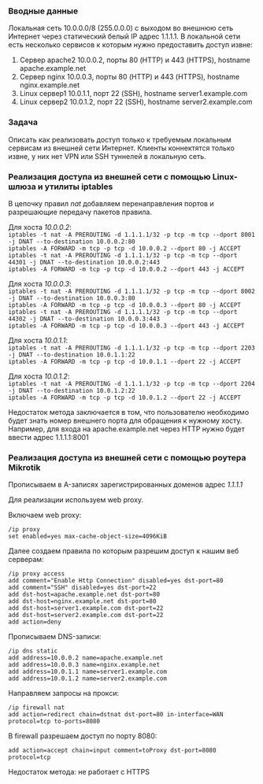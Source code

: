 ### Вводные данные
Локальная сеть 10.0.0.0/8 (255.0.0.0) с выходом во внешнюю сеть Интернет через
статический белый IP адрес 1.1.1.1.
В локальной сети есть несколько сервисов к которым нужно предоставить доступ извне:
1. Сервер apache2 10.0.0.2, порты 80 (HTTP) и 443 (HTTPS), hostname
apache.example.net  
2. Сервер nginx 10.0.0.3, порты 80 (HTTP) и 443 (HTTPS), hostname nginx.example.net  
3. Linux сервер1 10.0.1.1, порт 22 (SSH), hostname server1.example.com  
4. Linux сервер2 10.0.1.2, порт 22 (SSH), hostname server2.example.com  

### Задача
Описать как реализовать доступ только к требуемым локальным сервисам из внешней
сети Интернет. Клиенты коннектятся только извне, у них нет VPN или SSH туннелей в
локальную сеть.

### Реализация доступа из внешней сети с помощью Linux-шлюза и утилиты iptables
В цепочку правил *nat* добавляем перенаправления портов и разрешающие передачу пакетов правила.

Для хоста *10.0.0.2*:  
`iptables -t nat -A PREROUTING -d 1.1.1.1/32 -p tcp -m tcp --dport 8001 -j DNAT --to-destination 10.0.0.2:80`  
`iptables -A FORWARD -m tcp -p tcp -d 10.0.0.2 --dport 80 -j ACCEPT`  
`iptables -t nat -A PREROUTING -d 1.1.1.1/32 -p tcp -m tcp --dport 44301 -j DNAT --to-destination 10.0.0.2:443`  
`iptables -A FORWARD -m tcp -p tcp -d 10.0.0.2 --dport 443 -j ACCEPT`  

Для хоста *10.0.0.3*:  
`iptables -t nat -A PREROUTING -d 1.1.1.1/32 -p tcp -m tcp --dport 8002 -j DNAT --to-destination 10.0.0.3:80`  
`iptables -A FORWARD -m tcp -p tcp -d 10.0.0.3 --dport 80 -j ACCEPT`  
`iptables -t nat -A PREROUTING -d 1.1.1.1/32 -p tcp -m tcp --dport 44302 -j DNAT --to-destination 10.0.0.3:443`  
`iptables -A FORWARD -m tcp -p tcp -d 10.0.0.3 --dport 443 -j ACCEPT`  

Для хоста *10.0.1.1*:  
`iptables -t nat -A PREROUTING -d 1.1.1.1/32 -p tcp -m tcp --dport 2203 -j DNAT --to-destination 10.0.1.1:22`  
`iptables -A FORWARD -m tcp -p tcp -d 10.0.1.1 --dport 22 -j ACCEPT`  

Для хоста *10.0.1.2*:  
`iptables -t nat -A PREROUTING -d 1.1.1.1/32 -p tcp -m tcp --dport 2204 -j DNAT --to-destination 10.0.1.2:22`  
`iptables -A FORWARD -m tcp -p tcp -d 10.0.1.2 --dport 22 -j ACCEPT`  

Недостаток метода заключается в том, что пользователю необходимо будет знать номер внешнего порта для обращения к нужному хосту. Например, для входа на apache.example.net через HTTP нужно будет ввести адрес 1.1.1.1:8001

### Реализация доступа из внешней сети с помощью роутера Mikrotik
Прописываем в A-записях зарегистрированных доменов адрес *1.1.1.1*  

Для реализации используем web proxy.

Включаем web proxy:

`/ip proxy`  
`set enabled=yes max-cache-object-size=4096KiB` 

Далее создаем правила по которым разрешим доступ к нашим веб серверам:

``/ip proxy access``  
`add comment="Enable Http Connection" disabled=yes dst-port=80`  
`add comment="SSH" disabled=yes dst-port=22`  
`add dst-host=apache.example.net dst-port=80`  
`add dst-host=nginx.example.net dst-port=80`   
`add dst-host=server1.example.com dst-port=22`   
`add dst-host=server2.example.com dst-port=22`  
`add action=deny`  

Прописываем DNS-записи:

`/ip dns static`  
`add address=10.0.0.2 name=apache.example.net`  
`add address=10.0.0.3 name=nginx.example.net`  
`add address=10.0.1.1 name=server1.example.com`  
`add address=10.0.1.2 name=server2.example.com`  

Направляем запросы на прокси:

``/ip firewall nat``  
`add action=redirect chain=dstnat dst-port=80 in-interface=WAN protocol=tcp to-ports=8080`  

В firewall разрешаем доступ по порту 8080:

`add action=accept chain=input comment=toProxy dst-port=8080 protocol=tcp`

Недостаток метода: не работает с HTTPS

